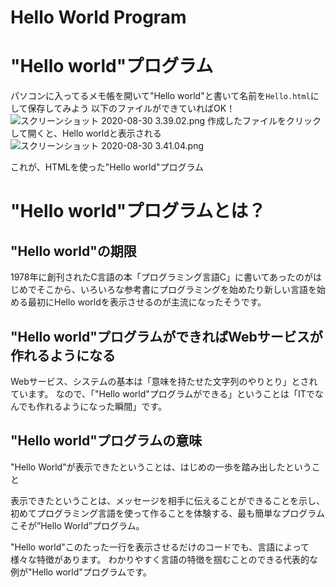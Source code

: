 # Hello World Program

# "Hello  world"プログラム

パソコンに入ってるメモ帳を開いて"Hello world"と書いて名前を`Hello.html`にして保存してみよう
以下のファイルができていればOK！
![スクリーンショット 2020-08-30 3.39.02.png](https://qiita-image-store.s3.ap-northeast-1.amazonaws.com/0/262417/48f45d65-1a48-2eb7-b270-b2f1495897b9.png)
作成したファイルをクリックして開くと、Hello worldと表示される
![スクリーンショット 2020-08-30 3.41.04.png](https://qiita-image-store.s3.ap-northeast-1.amazonaws.com/0/262417/9bcb9717-e49f-6492-4422-ae612248a5d2.png)

これが、HTMLを使った"Hello  world"プログラム

# "Hello  world"プログラムとは？

## "Hello  world"の期限
1978年に創刊されたC言語の本「プログラミング言語C」に書いてあったのがはじめでそこから、いろいろな参考書にプログラミングを始めたり新しい言語を始める最初にHello worldを表示させるのが主流になったそうです。

## "Hello  world"プログラムができればWebサービスが作れるようになる
Webサービス、システムの基本は「意味を持たせた文字列のやりとり」とされています。
なので、「"Hello  world"プログラムができる」ということは「ITでなんでも作れるようになった瞬間」です。

## "Hello  world"プログラムの意味
"Hello World"が表示できたということは、はじめの一歩を踏み出したということ

表示できたということは、メッセージを相手に伝えることができることを示し、初めてプログラミング言語を使って作ることを体験する、最も簡単なプログラムこそが”Hello World”プログラム。

"Hello  world"このたった一行を表示させるだけのコードでも、言語によって様々な特徴があります。
わかりやすく言語の特徴を掴むことのできる代表的な例が"Hello  world"プログラムです。

